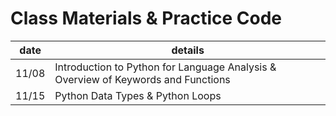 # Class Materials & Practice Code

| date   | details                                                                       |
|----|-------------------------------------------------------------------------------------------------------------|
| 11/08 | Introduction to Python for Language Analysis & Overview of Keywords and Functions  | 
| 11/15 | Python Data Types & Python Loops                | 

